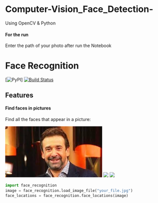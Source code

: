 # Computer-Vision_Face_Detection-
Using OpenCV &amp; Python 
#### For the run

Enter the path of your photo after run the Notebook
# Face Recognition

[![PyPI](https://img.shields.io/apm/l/computer-vision-object-detection?color=blue&label=coursera&logo=coursera&style=social)]
[![Build Status](https://img.shields.io/github/license/AbdelfattahMohamed/Computer-Vision_Face_Detection-?color=blue&label=github&logo=github&logoColor=red)](https://github.com/AbdelfattahMohamed/Computer-Vision_Face_Detection-)


## Features

#### Find faces in pictures

Find all the faces that appear in a picture:

![](download.jpg)
<img src="https://img.icons8.com/plasticine/100/000000/arrow.png"/>
![](Run.jpg)
```python
import face_recognition
image = face_recognition.load_image_file("your_file.jpg")
face_locations = face_recognition.face_locations(image)
```
